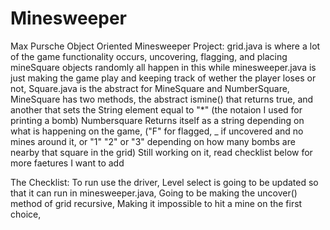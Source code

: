 # Minesweeper
Max Pursche
Object Oriented Minesweeper Project:
grid.java is where a lot of the game functionality occurs, uncovering, flagging, and placing mineSquare objects randomly all happen in this
while minesweeper.java is just making the game play and keeping track of wether the player loses or not,
Square.java is the abstract for MineSquare and NumberSquare,
MineSquare has two methods, the abstract ismine() that returns true, and another that sets the String element equal to "*" (the notaion I used for printing a bomb)
Numbersquare Returns itself as a string depending on what is happening on the game, 
("F" for flagged, _ if uncovered and no mines around it, or "1" "2" or "3" depending on how many bombs are nearby that square in the grid)
Still working on it, read checklist below for more faetures I want to add

The Checklist:
To run use the driver, 
Level select is going to be updated so that it can run in minesweeper.java,
Going to be making the uncover() method of grid recursive,
Making it impossible to hit a mine on the first choice,
